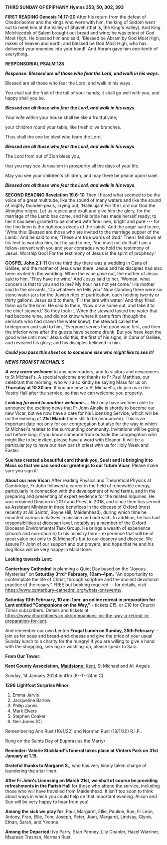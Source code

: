**THIRD SUNDAY OF EPIPHANY Hymns 353, 50, 302, 393**

**FIRST READING Genesis 14.17-20** After his return from the defeat of
Chedorlaomer and the kings who were with him, the king of Sodom went out
to meet him at the Valley of Shaveh (that is, the King's Valley). And
King Melchizedek of Salem brought out bread and wine; he was priest of
God Most High. He blessed him and said, 'Blessed be Abram by God Most
High, maker of heaven and earth; and blessed be God Most High, who has
delivered your enemies into your hand!' And Abram gave him one-tenth of
everything.

**RESPONSORIAL PSALM 128**

***Response: Blessed are all those who fear the Lord, and walk in his
ways.***

Blessed are all those who fear the Lord, and walk in his ways.

You shall eat the fruit of the toil of your hands; it shall go well with
you, and happy shall you be.

***Blessed are all those who fear the Lord, and walk in his ways.***

Your wife within your house shall be like a fruitful vine;

your children round your table, like fresh olive branches.

Thus shall the one be blest who fears the Lord.

***Blessed are all those who fear the Lord, and walk in his ways.***

The Lord from out of Zion bless you,

that you may see Jerusalem in prosperity all the days of your life.

May you see your children's children, and may there be peace upon
Israel.

***Blessed are all those who fear the Lord, and walk in his ways.***

**SECOND READING Revelation 19.6-10** Then I heard what seemed to be the
voice of a great multitude, like the sound of many waters and like the
sound of mighty thunder-peals, crying out, 'Hallelujah! For the Lord our
God the Almighty reigns. Let us rejoice and exult and give him the
glory, for the marriage of the Lamb has come, and his bride has made
herself ready; to her it has been granted to be clothed with fine linen,
bright and pure'--- for the fine linen is the righteous deeds of the
saints. And the angel said to me, 'Write this: Blessed are those who are
invited to the marriage supper of the Lamb.' And he said to me, 'These
are true words of God.' Then I fell down at his feet to worship him, but
he said to me, 'You must not do that! I am a fellow-servant with you and
your comrades who hold the testimony of Jesus. Worship God! For the
testimony of Jesus is the spirit of prophecy.'

**GOSPEL John 2.1-11** On the third day there was a wedding in Cana of
Galilee, and the mother of Jesus was there. Jesus and his disciples had
also been invited to the wedding. When the wine gave out, the mother of
Jesus said to him, 'They have no wine.' And Jesus said to her, 'Woman,
what concern is that to you and to me? My hour has not yet come.' His
mother said to the servants, 'Do whatever he tells you.' Now standing
there were six stone water-jars for the Jewish rites of purification,
each holding twenty or thirty gallons. Jesus said to them, 'Fill the
jars with water.' And they filled them up to the brim. He said to them,
'Now draw some out, and take it to the chief steward.' So they took it.
When the steward tasted the water that had become wine, and did not know
where it came from (though the servants who had drawn the water knew),
the steward called the bridegroom and said to him, 'Everyone serves the
good wine first, and then the inferior wine after the guests have become
drunk. But you have kept the good wine until now.' Jesus did this, the
first of his signs, in Cana of Galilee, and revealed his glory; and his
disciples believed in him.

***Could you pass this sheet on to someone else who might like to see
it?***

***NEWS FROM ST MICHAEL\'S***

***A very warm welcome*** to any new readers, and to visitors and
newcomers to St Michael\'s. A special welcome and thanks to Fr Paul
Matthias, our celebrant this morning, who will also kindly be saying
Mass for us on **Thursday at 10.30 am.** If you are new to St
Michael\'s, do join us in the Vestry Hall after the service, so that we
can welcome you properly.

***Looking forward to another welcome....*** Not only have we been able
to announce the exciting news that Fr John Ainslie is shortly to become
our new Vicar, but we now have a date for his Licensing Service, which
will be on the evening of **21st March** (time still to be announced).
This is an important date not only for our congregation but also for the
way in which St Michael\'s relates to the surrounding community.
Invitations will be going out before long; if you know someone from
outside the congregation who might like to be invited, please have a
word with Eleanor. It will be a particular joy to have our new parish
priest with us for Holy Week and Easter.

**Sue has created a beautiful card (thank you, Sue!) and is bringing it
to Mass so that we can send our greetings to our future Vicar.** Please
make sure you sign it!

**About our new Vicar:** After reading Physics and Theoretical Physics
at Cambridge, Fr John followed a career in the field of renewable
energy, particularly in connection with the development of wind farms,
and in the preparing and presenting of expert evidence for the related
Inquiries. He was ordained Deacon in 2017 and Priest in 2018, and since
then has served as Assistant Minister in three benefices in the diocese
of Oxford (most recently at All Saints\', Boyne Hill, Maidenhead),
during which time he mounted various initiatives in mission and
outreach. In addition, he has had responsibilities at diocesan level,
notably as a member of the Oxford Diocesan Environmental Task Group. He
brings a wealth of experience (church and non-church) to his ministry
here - experience that will be of great value not only to St Michael\'s
but to our deanery and diocese. We assure Fr John of our support and our
prayers, and hope that he and his dog Rosa will be very happy in
Maidstone.

**Looking towards Lent:**

**Canterbury Cathedral** is planning a Quiet Day based on the "Joyous
Mysteries" on **Saturday 3^rd^** **February, 10am-4pm.** "An opportunity
to contemplate the life of Christ, through scripture and the ancient
devotional practice of the rosary." FREE but booking required -- for
details, visit https://www.canterbury-cathedral.org/whats-on/events/.

**Saturday 10th February, 10 am-1pm: an online retreat in preparation
for Lent entitled "Companions on the Way,"** - tickets £15, or £10 for
*Church Times* subscribers. Details and tickets at
<https://www.churchtimes.co.uk/companions-on-the-way-a-retreat-in-preparation-for-lent>.

And remember our own **L**enten **Frugal Lunch on Sunday, 25th
February** -- join us for soup and bread-and-cheese and give the price
of your usual Sunday lunch to a charity for the hungry! If you are
willing to give a hand with the shopping, serving or washing-up, please
speak to Sara.

**From Our Tower:**

**Kent County Association,** [**Maidstone**,
Kent](https://dove.cccbr.org.uk/tower/12644#_blank), St Michael and All
Angels

Sunday, 14 January 2024 in 41m (6--1--24 in C)

**1296** **Lightfoot Surprise Minor**

1. Emma Jarvis
2. Jacqueline Barlow
3. Philip Jarvis
4. Mark Elvers
5. Stephen Coaker
6. Neil Jones (C)

Remembering Ann Rust (10/1/22) and Norman Rust (18/1/20) R.I.P..

Rung on the Saints Day of Euphrasius the Martyr

**Reminder: Valerie Stickland\'s funeral takes place at Vinters Park on
31st January at 1.15.**

**Grateful thanks to Margaret S.,** who has very kindly taken charge of
laundering the altar linen.

**After Fr John\'s Licensing on March 21st, we shall of course be
providing refreshments in the Parish Hall** for those who attend the
service, including those who will have travelled from Maidenhead. It
isn\'t too soon to think about ways in which you could help on that
important evening. Alison and Sue will be very happy to hear from you!

**Among the sick we pray for** :Paul, Margaret, Ellie, Pauline, Rue, Fr
Leon, Antony, Fran, Ellie, Tom, Joseph, Peter, Joan, Margaret, Lindsay,
Glynis, Ethan, Sarah, and Yvonne.

**Among the Departed:** Ivy Parry, Stan Penney, Lily Chanler, Hazel
Warriner, Maureen Tresnan, Norman Rust.
